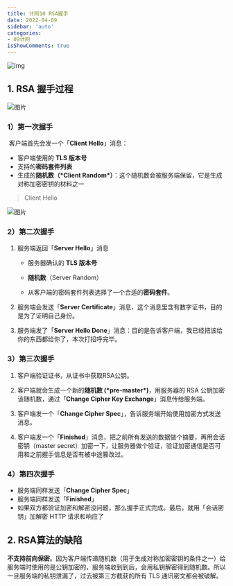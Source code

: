 ```yaml
---
title: 计网10 RSA握手
date: 2022-04-09
sidebar: 'auto'
categories:
- 09计网
isShowComments: true
---
```


![img](https://cdn.jsdelivr.net/gh/option-star/imgs/202204091522780.png)

## 1. RSA 握手过程

![图片](https://cdn.jsdelivr.net/gh/option-star/imgs/202204091325954.png)

### 1）第一次握手

​	客户端首先会发一个「**Client Hello**」消息：

- 客户端使用的 **TLS 版本号**
- 支持的**密码套件列表**
- 生成的**随机数（\*Client Random\*）**：这个随机数会被服务端保留，它是生成对称加密密钥的材料之一

> Client Hello

![图片](https://cdn.jsdelivr.net/gh/option-star/imgs/202204091325971.png)



### 2）第二次握手

1. 服务端返回「**Server Hello**」消息

   - 服务器确认的 **TLS 版本号**

   - **随机数**（Server Random）

   - 从客户端的密码套件列表选择了一个合适的**密码套件**。

2. 服务端会发送「**Server Certificate**」消息，这个消息里含有数字证书，目的是为了证明自己身份。

4. 服务端发了「**Server Hello Done**」消息：目的是告诉客户端，我已经把该给你的东西都给你了，本次打招呼完毕。



### 3）第三次握手

1. 客户端验证证书，从证书中获取RSA公钥。
2. 客户端就会生成一个新的**随机数 (\*pre-master\*)**，用服务器的 RSA 公钥加密该随机数，通过「**Change Cipher Key Exchange**」消息传给服务端。

3. 客户端发一个「**Change Cipher Spec**」，告诉服务端开始使用加密方式发送消息。

4. 客户端发一个「**Finished**」消息，把之前所有发送的数据做个摘要，再用会话密钥（master secret）加密一下，让服务器做个验证，验证加密通信是否可用和之前握手信息是否有被中途篡改过。



### 4）第四次握手

- 服务端同样发送「**Change Cipher Spec**」
- 服务端同样发送「**Finished**」
- 如果双方都验证加密和解密没问题，那么握手正式完成。最后，就用「会话密钥」加解密 HTTP 请求和响应了



## 2. RSA算法的缺陷

​	**不支持前向保密**。因为客户端传递随机数（用于生成对称加密密钥的条件之一）给服务端时使用的是公钥加密的，服务端收到到后，会用私钥解密得到随机数。所以一旦服务端的私钥泄漏了，过去被第三方截获的所有 TLS 通讯密文都会被破解。


